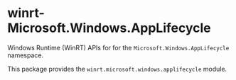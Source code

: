 <!-- warning: Please don't edit this file. It was automatically generated. -->

# winrt-Microsoft.Windows.AppLifecycle

Windows Runtime (WinRT) APIs for for the `Microsoft.Windows.AppLifecycle` namespace.

This package provides the `winrt.microsoft.windows.applifecycle` module.

